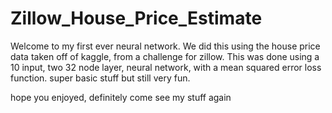 # Zillow_House_Price_Estimate
Welcome to my first ever neural network. 
We did this using the house price data taken off of kaggle, from a challenge for zillow. 
This was done using a 10 input, two 32 node layer, neural network, with a mean squared error loss function. 
super basic stuff but still very fun. 

hope you enjoyed,
definitely come see my stuff again
